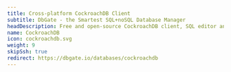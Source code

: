 ```yaml
---
title: Cross-platform CockroachDB Client
subtitle: DbGate - the Smartest SQL+noSQL Database Manager
headDescription: Free and open-source CockroachDB client, SQL editor and database manager. Desktop app in Linux, Windows, MacOS and web app in Docker.
name: CockroachDB
icon: cockroachdb.svg
weight: 9
skipSsh: true
redirect: https://dbgate.io/databases/cockroachdb
---
```

